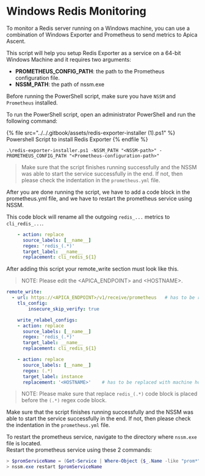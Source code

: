 # Windows Redis Monitoring

To monitor a Redis server running on a Windows machine, you can use a combination of Windows Exporter and Prometheus to send metrics to Apica Ascent.

This script will help you setup Redis Exporter as a service on a 64-bit Windows Machine and it requires two arguments:

* **PROMETHEUS\_CONFIG\_PATH**: the path to the Prometheus configuration file.
* **NSSM\_PATH**: the path of nssm.exe

Before running the PowerShell script, make sure you have `NSSM` and `Prometheus` installed.

To run the PowerShell script, open an administrator PowerShell and run the following command:

{% file src="../../.gitbook/assets/redis-exporter-installer (1).ps1" %}
Powershell Script to install Redis Exporter
{% endfile %}

```
.\redis-exporter-installer.ps1 -NSSM_PATH "<NSSM-path>" -PROMETHEUS_CONFIG_PATH "<Prometheus-configuration-path>"
```

> Make sure that the script finishes running successfully and the NSSM was able to start the service successfully in the end. If not, then please check the indentation in the `prometheus.yml` file.

After you are done running the script, we have to add a code block in the prometheus.yml file, and we have to restart the prometheus service using NSSM.

This code block will rename all the outgoing `redis_...` metrics to `cli_redis_...`.

```yaml
    - action: replace
      source_labels: [__name__]
      regex: 'redis_(.*)'
      target_label: __name__
      replacement: cli_redis_${1}
```

After adding this script your remote\_write section must look like this.

> NOTE: Please edit the \<APICA\_ENDPOINT> and \<HOSTNAME>.

```yaml
remote_write:
  - url: https://<APICA_ENDPOINT>/v1/receive/prometheus   # has to be replaced with APICA_ENDPOINT
    tls_config:
        insecure_skip_verify: true

    write_relabel_configs:
    - action: replace
      source_labels: [__name__]
      regex: 'redis_(.*)'
      target_label: __name__
      replacement: cli_redis_${1}

    - action: replace
      source_labels: [__name__]
      regex: (.*)
      target_label: instance
      replacement: '<HOSTNAME>'    # has to be replaced with machine hostname
```

> NOTE: Please make sure that replace `redis_(.*)` code block is placed before the `(.*)` regex code block.

Make sure that the script finishes running successfully and the NSSM was able to start the service successfully in the end. If not, then please check the indentation in the `prometheus.yml` file.

To restart the prometheus service, navigate to the directory where `nssm.exe` file is located.\
Restart the prometheus service using these 2 commands:

```powershell
> $promServiceName = (Get-Service | Where-Object {$_.Name -like "prom*"}).Name
> nssm.exe restart $promServiceName
```
